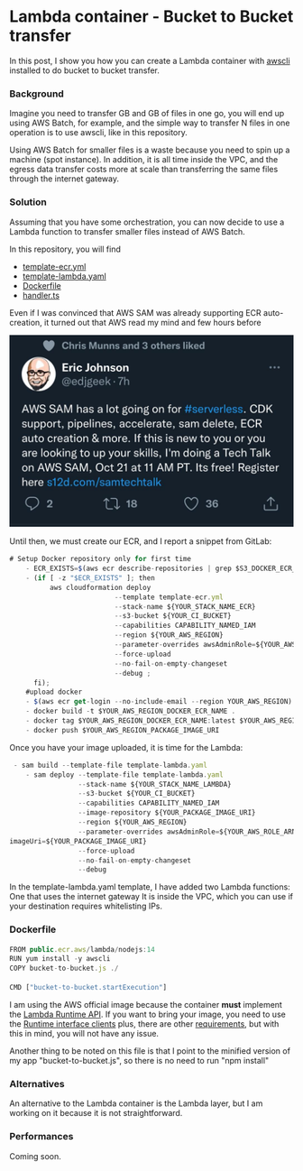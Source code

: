 # Lambda container - Bucket to Bucket transfer

In this post, I show you how you can create a Lambda container with [awscli](https://docs.aws.amazon.com/cli/latest/userguide/cli-chap-welcome.html) installed to do bucket to bucket transfer.

### Background ###

Imagine you need to transfer GB and GB of files in one go, you will end up using AWS Batch, for example, and the simple way to transfer N files in one operation is to use awscli, like in this repository.

Using AWS Batch for smaller files is a waste because you need to spin up a machine (spot instance). In addition, it is all time inside the VPC, and the egress data transfer costs more at scale than transferring the same files through the internet gateway.

### Solution ###

 Assuming that you have some orchestration, you can now decide to use a Lambda function to transfer smaller files instead of AWS Batch.

In this repository, you will find

* [template-ecr.yml](https://github.com/ymwjbxxq/lambda-container-awscli-s3-bucket-to-bucket/blob/main/template-ecr.yml)
* [template-lambda.yaml](https://github.com/ymwjbxxq/lambda-container-awscli-s3-bucket-to-bucket/blob/main/template-lambda.yaml)
* [Dockerfile](https://github.com/ymwjbxxq/lambda-container-awscli-s3-bucket-to-bucket/blob/main/Dockerfile)
* [handler.ts](https://github.com/ymwjbxxq/lambda-container-awscli-s3-bucket-to-bucket/blob/main/src/handler.ts)

Even if I was convinced that AWS SAM was already supporting ECR auto-creation, it turned out that AWS read my mind and few hours before 

![picture](https://github.com/ymwjbxxq/lambda-container-awscli-s3-bucket-to-bucket/blob/main/awssam-edjgeek.jpeg)

Until then, we must create our ECR, and I report a snippet from GitLab:

```javaScript
# Setup Docker repository only for first time
    - ECR_EXISTS=$(aws ecr describe-repositories | grep $S3_DOCKER_ECR_NAME || true)
    - (if [ -z "$ECR_EXISTS" ]; then
          aws cloudformation deploy 
                          --template template-ecr.yml
                          --stack-name ${YOUR_STACK_NAME_ECR}
                          --s3-bucket ${YOUR_CI_BUCKET}
                          --capabilities CAPABILITY_NAMED_IAM
                          --region ${YOUR_AWS_REGION} 
                          --parameter-overrides awsAdminRole=${YOUR_AWS_ROLE_ARN} stage=${STAGE} ecrRepoName=${YOUR_DOCKER_ECR_NAME}
                          --force-upload
                          --no-fail-on-empty-changeset
                          --debug ;
      fi);
    #upload docker
    - $(aws ecr get-login --no-include-email --region YOUR_AWS_REGION)
    - docker build -t $YOUR_AWS_REGION_DOCKER_ECR_NAME .
    - docker tag $YOUR_AWS_REGION_DOCKER_ECR_NAME:latest $YOUR_AWS_REGION_PACKAGE_IMAGE_URI
    - docker push $YOUR_AWS_REGION_PACKAGE_IMAGE_URI
```
Once you have your image uploaded, it is time for the Lambda:

```javaScript
 - sam build --template-file template-lambda.yaml 
    - sam deploy --template-file template-lambda.yaml 
                 --stack-name ${YOUR_STACK_NAME_LAMBDA}
                 --s3-bucket ${YOUR_CI_BUCKET}
                 --capabilities CAPABILITY_NAMED_IAM 
                 --image-repository ${YOUR_PACKAGE_IMAGE_URI}
                 --region ${YOUR_AWS_REGION} 
                 --parameter-overrides awsAdminRole=${YOUR_AWS_ROLE_ARN} stage=${STAGE} 
imageUri=${YOUR_PACKAGE_IMAGE_URI}
                 --force-upload
                 --no-fail-on-empty-changeset
                 --debug
```
In the template-lambda.yaml template, I have added two Lambda functions:
One that uses the internet gateway
It is inside the VPC, which you can use if your destination requires whitelisting IPs.

### Dockerfile ###
```javaScript
FROM public.ecr.aws/lambda/nodejs:14
RUN yum install -y awscli
COPY bucket-to-bucket.js ./

CMD ["bucket-to-bucket.startExecution"]
```
I am using the AWS official image because the container **must** implement the [Lambda Runtime API](https://docs.aws.amazon.com/lambda/latest/dg/runtimes-api.html).
If you want to bring your image, you need to use the [Runtime interface clients](https://docs.aws.amazon.com/lambda/latest/dg/runtimes-images.html#runtimes-api-client) plus, there are other [requirements](https://docs.aws.amazon.com/lambda/latest/dg/images-create.html), but with this in mind, you will not have any issue.

Another thing to be noted on this file is that I point to the minified version of my app "bucket-to-bucket.js", so there is no need to run "npm install"

### Alternatives ###

An alternative to the Lambda container is the Lambda layer, but I am working on it because it is not straightforward.

### Performances ###

Coming soon.
